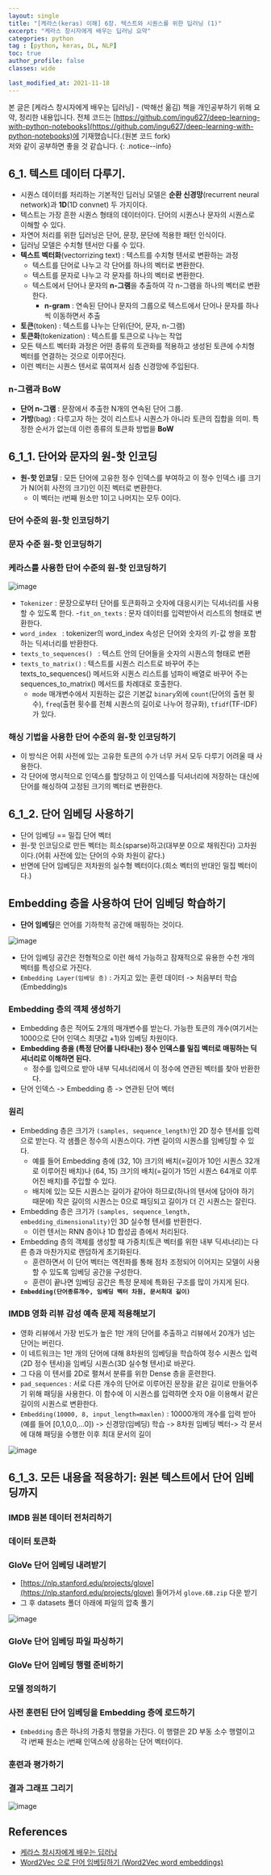 ```yaml
---
layout: single
title: "[케라스(keras) 이해] 6장. 텍스트와 시퀀스를 위한 딥러닝 (1)"
excerpt: "케라스 창시자에게 배우는 딥러닝 요약"
categories: python
tag : [python, keras, DL, NLP]
toc: true
author_profile: false
classes: wide

last_modified_at: 2021-11-18
---
```


본 글은 [케라스 창시자에게 배우는 딥러닝] - (박해선 옮김) 책을 개인공부하기 위해 요약, 정리한 내용입니다. 전체 코드는 [https://github.com/ingu627/deep-learning-with-python-notebooks](https://github.com/ingu627/deep-learning-with-python-notebooks)에 기재했습니다.(원본 코드 fork) <br>저와 같이 공부하면 좋을 것 같습니다.
{: .notice--info}

## 6_1. 텍스트 데이터 다루기.

- 시퀀스 데이터를 처리하는 기본적인 딥러닝 모델은 **순환 신경망**(recurrent neural network)과 **1D**(1D convnet) 두 가지이다.
- 텍스트는 가장 흔한 시퀀스 형태의 데이터이다. 단어의 시퀀스나 문자의 시퀀스로 이해할 수 있다. 
- 자연어 처리를 위한 딥러닝은 단어, 문장, 문단에 적용한 패턴 인식이다.
- 딥러닝 모델은 수치형 텐서만 다룰 수 있다.
- **텍스트 벡터화**(vectorrizing text) : 텍스트를 수치형 텐서로 변환하는 과정
  - 텍스트를 단어로 나누고 각 단어를 하나의 벡터로 변환한다.
  - 텍스트를 문자로 나누고 각 문자를 하나의 벡터로 변환한다.
  - 텍스트에서 단어나 문자의 **n-그램**을 추출하여 각 n-그램을 하나의 벡터로 변환한다. 
    - **n-gram** : 연속된 단어나 문자의 그룹으로 텍스트에서 단어나 문자를 하나씩 이동하면서 추출
- **토큰**(token) : 텍스트를 나누는 단위(단어, 문자, n-그램)
- **토큰화**(tokenization) : 텍스트를 토큰으로 나누는 작업
- 모든 텍스트 벡터화 과정은 어떤 종류의 토관화를 적용하고 생성된 토큰에 수치형 벡터를 연결하는 것으로 이루어진다.
- 이런 벡터는 시퀀스 텐서로 묶여져서 심층 신경망에 주입된다.

### n-그램과 BoW

- **단어 n-그램** : 문장에서 추출한 N개의 연속된 단어 그룹.
- **가방**(bag) : 다루고자 하는 것이 리스트나 시퀀스가 아니라 토큰의 집합을 의미. 특정한 순서가 없는데 이런 종류의 토큰화 방법을 **BoW**

## 6_1_1. 단어와 문자의 원-핫 인코딩 

- **원-핫 인코딩** : 모든 단어에 고유한 정수 인덱스를 부여하고 이 정수 인덱스 i를 크기가 N(어휘 사전의 크기)인 이진 벡터로 변환한다.
  - 이 벡터는 i번째 원소만 1이고 나머지는 모두 0이다. 

### 단어 수준의 원-핫 인코딩하기

<script src="https://gist.github.com/ingu627/9718fa6fae18c5c7c56f543f24040c73.js"></script>

### 문자 수준 원-핫 인코딩하기 

<script src="https://gist.github.com/ingu627/55c68a0220b767a51a32cfce7b879d4b.js"></script>

### 케라스를 사용한 단어 수준의 원-핫 인코딩하기

<script src="https://gist.github.com/ingu627/146f1ccee1a1fe3d29377ba348e84c72.js"></script>

![image](https://user-images.githubusercontent.com/78655692/141731087-21a7bc72-ed72-4227-9d4c-24e9c18e7031.png)

- `Tokenizer` : 문장으로부터 단어를 토큰화하고 숫자에 대응시키는 딕셔너리를 사용할 수 있도록 한다.
-`fit_on_texts` : 문자 데이터를 입력받아서 리스트의 형태로 변환한다.
- `word_index ` : tokenizer의 word_index 속성은 단어와 숫자의 키-값 쌍을 포함하는 딕셔너리를 반환한다.
- `texts_to_sequences() ` : 텍스트 안의 단어들을 숫자의 시퀀스의 형태로 변환
- `texts_to_matrix()` : 텍스트를 시퀀스 리스트로 바꾸어 주는 texts_to_sequences() 메서드와 시퀀스 리스트를 넘파이 배열로 바꾸어 주는 sequences_to_matrix() 메서드를 차례대로 호출한다.
  - `mode` 매개변수에서 지원하는 값은 기본값 `binary`외에 `count`(단어의 출현 횟수), `freq`(출현 횟수를 전체 시퀀스의 길이로 나누어 정규화), `tfidf`(TF-IDF)가 있다.

### 해싱 기법을 사용한 단어 수준의 원-핫 인코딩하기

- 이 방식은 어휘 사전에 있는 고유한 토큰의 수가 너무 커서 모두 다루기 어려울 때 사용한다.
- 각 단어에 명시적으로 인덱스를 할당하고 이 인덱스를 딕셔너리에 저장하는 대신에 단어를 해싱하여 고정된 크기의 벡터로 변환한다.

<script src="https://gist.github.com/ingu627/ae076fe88617a895987d5fd7e92c87f0.js"></script>

## 6_1_2. 단어 임베딩 사용하기 

- 단어 임베딩 == 밀집 단어 벡터
- 원-핫 인코딩으로 만든 벡터는 희소(sparse)하고(대부분 0으로 채워진다) 고차원이다.(어휘 사전에 있는 단어의 수와 차원이 같다.)
- 반면에 단어 임베딩은 저차원의 실수형 벡터이다.(희소 벡터의 반대인 밀집 벡터이다.)

## Embedding 층을 사용하여 단어 임베딩 학습하기

- **단어 임베딩**은 언어를 기하학적 공간에 매핑하는 것이다.

![image](https://user-images.githubusercontent.com/78655692/141734235-8f1e039b-eb4f-48ac-be66-6c962f74f447.png)

- 단어 임베딩 공간은 전형적으로 이런 해석 가능하고 잠재적으로 유용한 수천 개의 벡터를 특성으로 가진다. 
- `Embedding Layer(임베딩 층)` : 가지고 있는 훈련 데이터 -> 처음부터 학습(Embedding)s

### Embedding 층의 객체 생성하기

<script src="https://gist.github.com/ingu627/52b53893a7334fba7e351bd12e33e634.js"></script>

- Embedding 층은 적어도 2개의 매개변수를 받는다. 가능한 토큰의 개수(여기서는 1000으로 단어 인덱스 최댓값 +1)와 임베딩 차원이다.
- **Embedding 층을 (특정 단어를 나타내는) 정수 인덱스를 밀집 벡터로 매핑하는 딕셔너리로 이해하면 된다.**
  - 정수를 입력으로 받아 내부 딕셔너리에서 이 정수에 연관된 벡터를 찾아 반환한다.
- 단어 인덱스 -> Embedding 층 -> 연관된 단어 벡터 

### 원리

- Embedding 층은 크기가 `(samples, sequence_length)`인 2D 정수 텐서를 입력으로 받는다. 각 샘플은 정수의 시퀀스이다. 가변 길이의 시퀀스를 임베딩할 수 있다.
  - 예를 들어 Embedding 층에 (32, 10) 크기의 배치(=길이가 10인 시퀀스 32개로 이루어진 배치)나 (64, 15) 크기의 배치(=길이가 15인 시퀀스 64개로 이루어진 배치)를 주입할 수 있다. 
  - 배치에 있는 모든 시퀀스는 길이가 같아야 하므로(하나의 텐서에 담아야 하기 때문에) 작은 길이의 시퀀스는 0으로 패딩되고 길이가 더 긴 시퀀스는 잘린다.
- Embedding 층은 크기가 `(samples, sequence_length, embedding_dimensionality)`인 3D 실수형 텐서를 반환한다.
  - 이런 텐서는 RNN 층이나 1D 합성곱 층에서 처리된다.
- Embedding 층의 객체를 생성할 때 가중치(토큰 벡터를 위한 내부 딕셔너리)는 다른 층과 마찬가지로 랜덤하게 초기화된다.
  - 훈련하면서 이 단어 벡터는 역전파를 통해 점차 조정되어 이어지는 모델이 사용할 수 있도록 임베딩 공간을 구성한다.
  - 훈련이 끝나면 임베딩 공간은 특정 문제에 특화된 구조를 많이 가지게 된다.
- **`Embedding(단어종류개수, 임베딩 벡터 차원, 문서최대 길이)`**

### IMDB 영화 리뷰 감성 예측 문제 적용해보기 

<script src="https://gist.github.com/ingu627/c20e02b4aa1c54c4345a6280c15df65b.js"></script>

- 영화 리뷰에서 가장 빈도가 높은 1만 개의 단어를 추출하고 리뷰에서 20개가 넘는 단어는 버린다.
- 이 네트워크는 1만 개의 단어에 대해 8차원의 임베딩을 학습하여 정수 시퀀스 입력(2D 정수 텐서)을 임베딩 시퀀스(3D 실수형 텐서)로 바꾼다.
- 그 다음 이 텐서를 2D로 펼쳐서 분류를 위한 Dense 층을 훈련한다.
- `pad_sequences` : 서로 다른 개수의 단어로 이루어진 문장을 같은 길이로 만들어주기 위해 패딩을 사용한다. 이 함수에 이 시퀀스를 입력하면 숫자 0을 이용해서 같은 길이의 시퀀스로 변환한다.
- `Embedding(10000, 8, input_length=maxlen)` : 10000개의 개수를 입력 받아 (예를 들어 [0,1,0,0,...0]) -> 신경망(임베딩) 학습 -> 8차원 임베딩 벡터->  각 문서에 대해 패딩을 수행한 이후 최대 문서의 길이

![image](https://user-images.githubusercontent.com/78655692/141738923-e285c39e-a909-46d0-b85c-0e2d4010f557.png)

## 6_1_3. 모든 내용을 적용하기: 원본 텍스트에서 단어 임베딩까지

### IMDB 원본 데이터 전처리하기

<script src="https://gist.github.com/ingu627/95ea16f59c4ed5844633a4878aa70aed.js"></script>

### 데이터 토큰화 

<script src="https://gist.github.com/ingu627/77ff463a95d6592a7faec248f4c6a76e.js"></script>


### GloVe 단어 임베딩 내려받기

- [https://nlp.stanford.edu/projects/glove](https://nlp.stanford.edu/projects/glove) 들어가서 `glove.6B.zip` 다운 받기
- 그 후 datasets 폴더 아래에 파일의 압축 풀기

![image](https://user-images.githubusercontent.com/78655692/142385645-e713ca38-63e1-4e7c-b1c1-782a6678d739.png)

### GloVe 단어 임베딩 파일 파싱하기

<script src="https://gist.github.com/ingu627/106e48ab528a0ee163a64e97f88a2a0c.js"></script>

### GloVe 단어 임베딩 행렬 준비하기

<script src="https://gist.github.com/ingu627/a9b31684946660f9081ec3bce3ec1da7.js"></script>

### 모델 정의하기 

<script src="https://gist.github.com/ingu627/3523b10ebf9345843481b3ba94fc4cee.js"></script>

### 사전 훈련된 단어 임베딩을 Embedding 층에 로드하기 

- `Embedding` 층은 하나의 가중치 행렬을 가진다. 이 행렬은 2D 부동 소수 행렬이고 각 i번째 원소는 i번째 인덱스에 상응하는 단어 벡터이다.

<script src="https://gist.github.com/ingu627/5e1f5f3e4ed7dcf1e672400abb254ef2.js"></script>

### 훈련과 평가하기 

<script src="https://gist.github.com/ingu627/ed175d901d08c1b816419811362dd920.js"></script>

### 결과 그래프 그리기

<script src="https://gist.github.com/ingu627/05793e4347c8047fb842c1340d944ed0.js"></script>

![image](https://user-images.githubusercontent.com/78655692/142393519-81cb9d57-b91c-4f9c-b507-a04958710ec2.png)

## References

- [케라스 창시자에게 배우는 딥러닝](https://www.aladin.co.kr/shop/wproduct.aspx?ItemId=173992478) 
- [Word2Vec 으로 단어 임베딩하기 (Word2Vec word embeddings)](https://medium.com/@jennyamy2531/word2vec-%EC%9C%BC%EB%A1%9C-%EB%8B%A8%EC%96%B4-%EC%9E%84%EB%B2%A0%EB%94%A9%ED%95%98%EA%B8%B0-word2vec-word-embeddings-96725bfb2580)